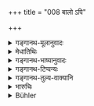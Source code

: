+++
title = "008 बालो ऽपि"

+++

<details><summary>गङ्गानथ-मूलानुवादः</summary>

Even though an infant, the King shall not be despised as if he were merely human; because he is a great divinity in human form.—(8)
</details>

<details><summary>मेधातिथिः</summary>

**मनुष्यो** ऽयम् **इत्य्** एवं **बालो ऽपि** **भूमिपो** राजा **नावमन्तव्यः** । किं तर्हि, **महती** काचिद् **एषा** **देवता** एतेन मानुषेण **रूपेण** स्थितेति । अतो ऽदृष्टेनापि दोषेण राजन्य् अवज्ञा न युज्येत ॥ ७.८ ॥
</details>

<details><summary>गङ्गानथ-भाष्यानुवादः</summary>

Even on infant King shall not be regarded as merely a human being, and as such despised. In fact he is a great divinity, appearing in the shape of man. For this reason it is not right to show disrespect towards the King, even on account of defects that may be perceived in him.—(8)
</details>

<details><summary>गङ्गानथ-टिप्पन्यः</summary>

This verse occurs also in the *Mahābhārata*.

This verse is quoted in *Parāśaramādhava* (Ācāra, p. 392);—in the same work (Vyavahāra, p. 5);—and in *Vīramitrodaya* (Rājanīti, p. 17), to the effect that by showing disrespect to the king one incurs the same sin that he does by showing disrespect towards the gods.
</details>

<details><summary>गङ्गानथ-तुल्य-वाक्यानि</summary>

**(verses 7.3-13)  
**

See Comparative notes for [Verse 7.3](http://www.wisdomlib.org/hinduism/book/manusmriti-with-the-commentary-of-medhatithi/d/doc200663.html#comparative-notes "English translation of verse").
</details>

<details><summary>भारुचिः</summary>

शक्नोति ह्य् अयं बालो ऽप्य् अमात्यादिभिर् अकार्यकारिणो निवर्तयितुम् ॥ ७.८ ॥

_किं चान्यत् ।_
</details>

<details><summary>Bühler</summary>

008	Even an infant king must not be despised, (from an idea) that he is a (mere) mortal; for he is a great deity in human form.
</details>
